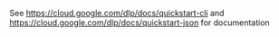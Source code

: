 See https://cloud.google.com/dlp/docs/quickstart-cli and https://cloud.google.com/dlp/docs/quickstart-json for documentation